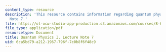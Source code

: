 ```yaml
---
content_type: resource
description: 'This resource contains information regarding quantum physics: Lecture
  Note 7.'
file: https://ol-ocw-studio-app-production.s3.amazonaws.com/courses/8-04-quantum-physics-i-spring-2016/6ca5bd79a2121967796f7c0b8f6f48c9_MIT8_04S16_LecNotes7.pdf
file_type: application/pdf
resourcetype: Document
title: Quantum Physics I, Lecture Note 7
uid: 6ca5bd79-a212-1967-796f-7c0b8f6f48c9
---
```

